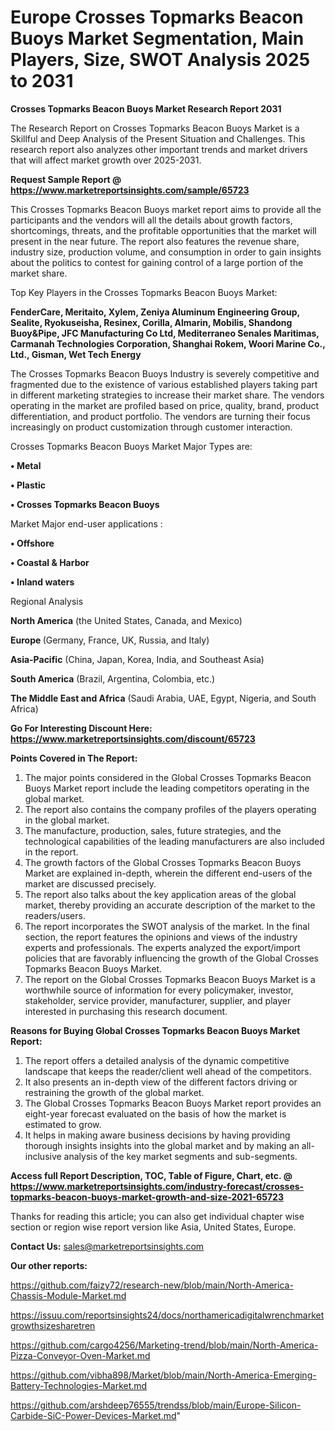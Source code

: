 # Europe Crosses Topmarks Beacon Buoys Market Segmentation, Main Players, Size, SWOT Analysis 2025 to 2031

<strong>Crosses Topmarks Beacon Buoys Market Research Report 2031</strong>

The Research Report on Crosses Topmarks Beacon Buoys Market is a Skillful and Deep Analysis of the Present Situation and Challenges. This research report also analyzes other important trends and market drivers that will affect market growth over 2025-2031.

<strong>Request Sample Report @ <a href=https://www.marketreportsinsights.com/sample/65723>https://www.marketreportsinsights.com/sample/65723</a></strong>

This Crosses Topmarks Beacon Buoys market report aims to provide all the participants and the vendors will all the details about growth factors, shortcomings, threats, and the profitable opportunities that the market will present in the near future. The report also features the revenue share, industry size, production volume, and consumption in order to gain insights about the politics to contest for gaining control of a large portion of the market share.

Top Key Players in the Crosses Topmarks Beacon Buoys Market:

<strong>FenderCare, Meritaito, Xylem, Zeniya Aluminum Engineering Group, Sealite, Ryokuseisha, Resinex, Corilla, Almarin, Mobilis, Shandong Buoy&Pipe, JFC Manufacturing Co Ltd, Mediterraneo Senales Maritimas, Carmanah Technologies Corporation, Shanghai Rokem, Woori Marine Co., Ltd., Gisman, Wet Tech Energy</strong>

The Crosses Topmarks Beacon Buoys Industry is severely competitive and fragmented due to the existence of various established players taking part in different marketing strategies to increase their market share. The vendors operating in the market are profiled based on price, quality, brand, product differentiation, and product portfolio. The vendors are turning their focus increasingly on product customization through customer interaction.

Crosses Topmarks Beacon Buoys Market Major Types are:

<strong>• Metal

• Plastic

• Crosses Topmarks Beacon Buoys</strong>

Market Major end-user applications :

<strong>• Offshore

• Coastal & Harbor

• Inland waters</strong>

Regional Analysis

</u><strong><b>North America</b></strong> (the United States, Canada, and Mexico)

<strong><b>Europe </b></strong>(Germany, France, UK, Russia, and Italy)

<strong><b>Asia-Pacific</b></strong> (China, Japan, Korea, India, and Southeast Asia)

<strong><b>South America</b></strong> (Brazil, Argentina, Colombia, etc.)

<strong><b>The Middle East and Africa</b></strong> (Saudi Arabia, UAE, Egypt, Nigeria, and South Africa)

<strong>Go For Interesting Discount Here: <a href=https://www.marketreportsinsights.com/discount/65723>https://www.marketreportsinsights.com/discount/65723</a></strong>

<strong>Points Covered in The Report:</strong>
<ol>
  <li>The major points considered in the Global Crosses Topmarks Beacon Buoys Market report include the leading competitors operating in the global market.</li>
  <li>The report also contains the company profiles of the players operating in the global market.</li>
  <li>The manufacture, production, sales, future strategies, and the technological capabilities of the leading manufacturers are also included in the report.</li>
  <li>The growth factors of the Global Crosses Topmarks Beacon Buoys Market are explained in-depth, wherein the different end-users of the market are discussed precisely.</li>
  <li>The report also talks about the key application areas of the global market, thereby providing an accurate description of the market to the readers/users.</li>
  <li>The report incorporates the SWOT analysis of the market. In the final section, the report features the opinions and views of the industry experts and professionals. The experts analyzed the export/import policies that are favorably influencing the growth of the Global Crosses Topmarks Beacon Buoys Market.</li>
  <li>The report on the Global Crosses Topmarks Beacon Buoys Market is a worthwhile source of information for every policymaker, investor, stakeholder, service provider, manufacturer, supplier, and player interested in purchasing this research document.</li>
</ol>
<strong>Reasons for Buying Global Crosses Topmarks Beacon Buoys Market Report:</strong>

<ol>
  <li>The report offers a detailed analysis of the dynamic competitive landscape that keeps the reader/client well ahead of the competitors.</li>
  <li>It also presents an in-depth view of the different factors driving or restraining the growth of the global market.</li>
  <li>The Global Crosses Topmarks Beacon Buoys Market report provides an eight-year forecast evaluated on the basis of how the market is estimated to grow.</li>
  <li>It helps in making aware business decisions by having providing thorough insights insights into the global market and by making an all-inclusive analysis of the key market segments and sub-segments.</li>
</ol>
<strong>Access full Report Description, TOC, Table of Figure, Chart, etc. @ <a href=https://www.marketreportsinsights.com/industry-forecast/crosses-topmarks-beacon-buoys-market-growth-and-size-2021-65723>https://www.marketreportsinsights.com/industry-forecast/crosses-topmarks-beacon-buoys-market-growth-and-size-2021-65723</a></strong>


Thanks for reading this article; you can also get individual chapter wise section or region wise report version like Asia, United States, Europe.

<strong>Contact Us:</strong>
sales@marketreportsinsights.com

<strong>Our other reports:</strong>

<a href=https://github.com/faizy72/research-new/blob/main/North-America-Chassis-Module-Market.md>https://github.com/faizy72/research-new/blob/main/North-America-Chassis-Module-Market.md</a>

<a href=https://issuu.com/reportsinsights24/docs/northamericadigitalwrenchmarketgrowthsizesharetren>https://issuu.com/reportsinsights24/docs/northamericadigitalwrenchmarketgrowthsizesharetren</a>

<a href=https://github.com/cargo4256/Marketing-trend/blob/main/North-America-Pizza-Conveyor-Oven-Market.md>https://github.com/cargo4256/Marketing-trend/blob/main/North-America-Pizza-Conveyor-Oven-Market.md</a>

<a href=https://github.com/vibha898/Market/blob/main/North-America-Emerging-Battery-Technologies-Market.md>https://github.com/vibha898/Market/blob/main/North-America-Emerging-Battery-Technologies-Market.md</a>

<a href=https://github.com/arshdeep76555/trendss/blob/main/Europe-Silicon-Carbide-SiC-Power-Devices-Market.md>https://github.com/arshdeep76555/trendss/blob/main/Europe-Silicon-Carbide-SiC-Power-Devices-Market.md</a>"
